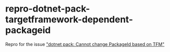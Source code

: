 # repro-dotnet-pack-targetframework-dependent-packageid

Repro for the issue ["dotnet pack: Cannot change PackageId based on TFM"](https://github.com/dotnet/cli/issues/10467)
